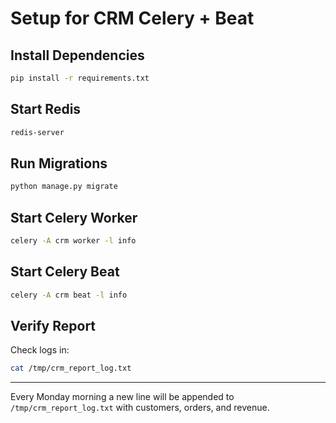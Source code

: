 # Setup for CRM Celery + Beat

## Install Dependencies

```bash
pip install -r requirements.txt
```

## Start Redis

```bash
redis-server
```

## Run Migrations

```bash
python manage.py migrate
```

## Start Celery Worker

```bash
celery -A crm worker -l info
```

## Start Celery Beat

```bash
celery -A crm beat -l info
```

## Verify Report

Check logs in:

```bash
cat /tmp/crm_report_log.txt
```

---

Every Monday morning a new line will be appended to `/tmp/crm_report_log.txt` with customers, orders, and revenue.
